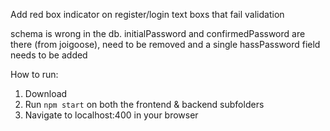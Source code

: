 Add red box indicator on register/login text boxs that fail validation

schema is wrong in the db. initialPassword and confirmedPassword are there (from joigoose), need to be removed and a single hassPassword field needs to be added

How to run: 
1. Download
2. Run `npm start` on both the frontend & backend subfolders
3. Navigate to localhost:400 in your browser
